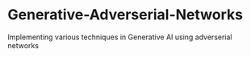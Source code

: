 # Generative-Adverserial-Networks
Implementing various techniques in Generative AI using adverserial networks
